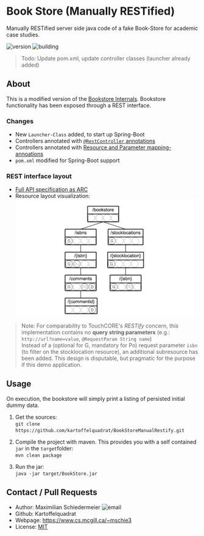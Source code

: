 # Book Store (Manually RESTified)

<link rel="stylesheet" type="text/css" media="all" href="markdown/figure.css" />

Manually RESTified server side java code of a fake Book-Store for academic case studies.

![version](https://img.shields.io/badge/version-1.0-brightgreen)
![building](https://img.shields.io/badge/build-passing-brightgreen)

 > Todo: Update pom.xml, update controller classes (launcher already added)

## About

This is a modified version of the [Bookstore Internals](...). Bookstore functionality has been exposed through a REST interface.

### Changes

 * New ```Launcher-Class``` added, to start up Spring-Boot
 * Controllers annotated with [```@RestController``` annotations](markdown/annotations.txt)
 * Controllers annotated with [Resource and Parameter mapping-annoations](markdown/annotations.txt)
 * ```pom.xml``` modified for Spring-Boot support

### REST interface layout

 * [Full API specification as ARC](markdown/bookstore.arc)
 * Resource layout visualization:  
![RTL](markdown/RTL-bookstore.png#figure)

 > Note: For comparability to TouchCORE's *RESTify* concern, this implementation contains no **query string parameters** (e.g.: ```http://url?name=value```, ```@RequestParam String name```)  
Instead of a (optional for G, mandatory for Po) request parameter ```isbn``` (to filter on the stocklocation resource), an additional subresource has been added. This design is disputable, but pragmatic for the purpose if this demo application.

## Usage

On execution, the bookstore will simply print a listing of persisted initial dummy data.

 1. Get the sources:  
```git clone https://github.com/kartoffelquadrat/BookStoreManualRestify.git```

 2. Compile the project with maven. This provides you with a self contained ```jar``` in the ```target```folder:  
```mvn clean package```
 
 3. Run the jar:  
 ```java -jar target/BookStore.jar```

## Contact / Pull Requests

 * Author: Maximilian Schiedermeier ![email](markdown/email.png)
 * Github: Kartoffelquadrat
 * Webpage: https://www.cs.mcgill.ca/~mschie3
 * License: [MIT](https://opensource.org/licenses/MIT)

